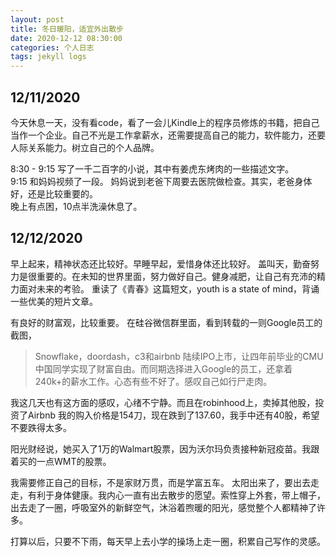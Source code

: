 ```yaml
---
layout: post
title: 冬日暖阳，适宜外出散步
date: 2020-12-12 08:30:00
categories: 个人日志
tags: jekyll logs
---
```


## 12/11/2020
今天休息一天，没有看code，看了一会儿Kindle上的程序员修炼的书籍，把自己当作一个企业。自己不光是工作拿薪水，还需要提高自己的能力，软件能力，还要人际关系能力。树立自己的个人品牌。  

8:30 - 9:15 写了一千二百字的小说，其中有姜虎东烤肉的一些描述文字。  
9:15 和妈妈视频了一段。 妈妈说到老爸下周要去医院做检查。其实，老爸身体好，还是比较重要的。  
晚上有点困，10点半洗澡休息了。  

## 12/12/2020
早上起来，精神状态还比较好。早睡早起，爱惜身体还比较好。
盖叫天，勤奋努力是很重要的。在未知的世界里面，努力做好自己。健身减肥，让自己有充沛的精力面对未来的考验。
重读了《青春》这篇短文，youth is a state of mind，背诵一些优美的短片文章。

有良好的财富观，比较重要。 
在硅谷微信群里面，看到转载的一则Google员工的截图，
> Snowflake，doordash，c3和airbnb 陆续IPO上市，让四年前毕业的CMU中国同学实现了财富自由。而同期选择进入Google的员工，还拿着240k+的薪水工作。心态有些不好了。感叹自己如行尸走肉。

我这几天也有这方面的感叹，心绪不宁静。而且在robinhood上，卖掉其他股，投资了Airbnb 我的购入价格是154刀，现在跌到了137.60，我手中还有40股，希望不要跌得太多。

阳光财经说，她买入了1万的Walmart股票，因为沃尔玛负责接种新冠疫苗。我跟着买的一点WMT的股票。  

我需要修正自己的目标，不是家财万贯，而是学富五车。
太阳出来了，要出去走走，有利于身体健康。我内心一直有出去散步的愿望。索性穿上外套，带上帽子，出去走了一圈，呼吸室外的新鲜空气，沐浴着煦暖的阳光，感觉整个人都精神了许多。

打算以后，只要不下雨，每天早上去小学的操场上走一圈，积累自己写作的灵感。  
